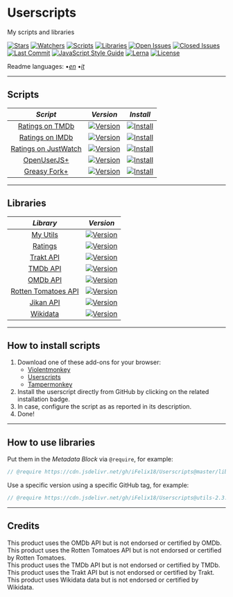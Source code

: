 # Userscripts

My scripts and libraries

[![Stars][stars-badge]][stars-link]
[![Watchers][watchers-badge]][watchers-link]
[![Scripts][scripts-badge]][scripts-link]
[![Libraries][libraries-badge]][libraries-link]
[![Open Issues][open-issues-badge]][open-issues-link]
[![Closed Issues][closed-issues-badge]][closed-issues-link]
[![Last Commit][last-commit-badge]][last-commit-link]
[![JavaScript Style Guide][style-guide-badge]][style-guide-link]
[![Lerna][lerna-badge]][lerna-link]
[![License][license-badge]][license-link]

Readme languages:
•[_en_][readme-en]
•[_it_][readme-it]

---

## Scripts

|                     _Script_                      |                      _Version_                      |                         _Install_                          |
| :-----------------------------------------------: | :-------------------------------------------------: | :--------------------------------------------------------: |
|      [Ratings on TMDb][ratings-on-tmdb-link]      |   [![Version][ratings-on-tmdb-version]][scripts]    |   [![Install][install-badge]][ratings-on-tmdb-download]    |
|      [Ratings on IMDb][ratings-on-imdb-link]      |   [![Version][ratings-on-imdb-version]][scripts]    |   [![Install][install-badge]][ratings-on-imdb-download]    |
| [Ratings on JustWatch][ratings-on-justwatch-link] | [![Version][ratings-on-justwatch-version]][scripts] | [![Install][install-badge]][ratings-on-justwatch-download] |
|        [OpenUserJS+][openuserjs-plus-link]        |   [![Version][openuserjs-plus-version]][scripts]    |   [![Install][install-badge]][openuserjs-plus-download]    |
|       [Greasy Fork+][greasyfork-plus-link]        |   [![Version][greasyfork-plus-version]][scripts]    |   [![Install][install-badge]][greasyfork-plus-download]    |

---

## Libraries

|                 _Library_                  |                    _Version_                    |
| :----------------------------------------: | :---------------------------------------------: |
|           [My Utils][utils-link]           |     [![Version][utils-version]][libraries]      |
|          [Ratings][ratings-link]           |    [![Version][ratings-version]][libraries]     |
|          [Trakt API][trakt-link]           |     [![Version][trakt-version]][libraries]      |
|           [TMDb API][tmdb-link]            |      [![Version][tmdb-version]][libraries]      |
|           [OMDb API][omdb-link]            |      [![Version][omdb-version]][libraries]      |
| [Rotten Tomatoes API][rottentomatoes-link] | [![Version][rottentomatoes-version]][libraries] |
|          [Jikan API][jikan-link]           |     [![Version][jikan-version]][libraries]      |
|         [Wikidata][wikidata-link]          |    [![Version][wikidata-version]][libraries]    |

---

## How to install scripts

1. Download one of these add-ons for your browser:
    * [Violentmonkey][violentmonkey-link]
    * [Userscripts][userscripts-link]
    * [Tampermonkey][tampermonkey-link]
2. Install the userscript directly from GitHub by clicking on the related installation badge.
3. In case, configure the script as as reported in its description.
4. Done!

---

## How to use libraries

Put them in the _Metadata Block_ via `@require`, for example:

```JavaScript
// @require https://cdn.jsdelivr.net/gh/iFelix18/Userscripts@master/lib/utils/utils.min.js
```

Use a specific version using a specific GitHub tag, for example:

```JavaScript
// @require https://cdn.jsdelivr.net/gh/iFelix18/Userscripts@utils-2.3.0/lib/utils/utils.min.js
```

---

## Credits

This product uses the OMDb API but is not endorsed or certified by OMDb.  
This product uses the Rotten Tomatoes API but is not endorsed or certified by Rotten Tomatoes.  
This product uses the TMDb API but is not endorsed or certified by TMDb.  
This product uses the Trakt API but is not endorsed or certified by Trakt.  
This product uses Wikidata data but is not endorsed or certified by Wikidata.  

[stars-badge]: https://flat.badgen.net/github/stars/iFelix18/Userscripts
[stars-link]: https://github.com/iFelix18/Userscripts/stargazers
[watchers-badge]: https://flat.badgen.net/github/watchers/iFelix18/Userscripts
[watchers-link]: https://github.com/iFelix18/Userscripts/watchers
[scripts-badge]: https://flat.badgen.net/badge/scripts/5/orange
[scripts-link]: https://github.com/iFelix18/Userscripts/tree/master/userscripts
[libraries-badge]: https://flat.badgen.net/badge/libraries/8/orange
[libraries-link]: https://github.com/iFelix18/Userscripts/tree/master/packages
[open-issues-badge]: https://flat.badgen.net/github/open-issues/iFelix18/Userscripts
[open-issues-link]: https://github.com/iFelix18/Userscripts/issues
[closed-issues-badge]: https://flat.badgen.net/github/closed-issues/iFelix18/Userscripts
[closed-issues-link]: https://github.com/iFelix18/Userscripts/issues?q=is%3Aissue+is%3Aclosed
[last-commit-badge]: https://flat.badgen.net/github/last-commit/iFelix18/Userscripts
[last-commit-link]: https://github.com/iFelix18/Userscripts/commits/master
[style-guide-badge]: https://flat.badgen.net/badge/code%20style/standard/44CC11
[style-guide-link]: https://standardjs.com
[lerna-badge]: https://flat.badgen.net/badge/maintained%20with/lerna/CC00FF
[lerna-link]: https://lerna.js.org/
[license-badge]: https://flat.badgen.net/github/license/iFelix18/Userscripts
[license-link]: https://github.com/iFelix18/Userscripts/blob/master/LICENSE.md

[readme-en]: /README.md "English"
[readme-it]: /README.it.md "Italiano"

[install-badge]: https://flat.badgen.net/badge/install%20directly%20from/jsDelivr/blue "Click here!"

[scripts]: #scripts

[ratings-on-tmdb-link]: /userscripts/docs/ratings-on-tmdb.md "More info"
[ratings-on-tmdb-version]: https://flat.badgen.net/runkit/iFelix18/version/Userscripts/ratings-on-tmdb
[ratings-on-tmdb-download]: https://cdn.jsdelivr.net/gh/iFelix18/Userscripts@master/userscripts/ratings-on-tmdb.user.js "Click here!"

[ratings-on-imdb-link]: /userscripts/docs/ratings-on-imdb.md "More info"
[ratings-on-imdb-version]: https://flat.badgen.net/runkit/iFelix18/version/Userscripts/ratings-on-imdb
[ratings-on-imdb-download]: https://cdn.jsdelivr.net/gh/iFelix18/Userscripts@master/userscripts/ratings-on-imdb.user.js "Click here!"

[ratings-on-justwatch-link]: /userscripts/docs/ratings-on-justwatch.md "More info"
[ratings-on-justwatch-version]: https://flat.badgen.net/runkit/iFelix18/version/Userscripts/ratings-on-justwatch
[ratings-on-justwatch-download]: https://cdn.jsdelivr.net/gh/iFelix18/Userscripts@master/userscripts/ratings-on-justwatch.user.js "Click here!"

[openuserjs-plus-link]: /userscripts/docs/openuserjs-plus.md "More info"
[openuserjs-plus-version]: https://flat.badgen.net/runkit/iFelix18/version/Userscripts/openuserjs-plus
[openuserjs-plus-download]: https://cdn.jsdelivr.net/gh/iFelix18/Userscripts@master/userscripts/openuserjs-plus.user.js "Click here!"

[greasyfork-plus-link]: /userscripts/docs/greasyfork-plus.md "More info"
[greasyfork-plus-version]: https://flat.badgen.net/runkit/iFelix18/version/Userscripts/greasyfork-plus
[greasyfork-plus-download]: https://cdn.jsdelivr.net/gh/iFelix18/Userscripts@master/userscripts/greasyfork-plus.user.js "Click here!"

[libraries]: #libraries

[utils-link]: /packages/utils "More info"
[utils-version]: https://flat.badgen.net/npm/v/@ifelix18/utils

[ratings-link]: /packages/ratings "More info"
[ratings-version]: https://flat.badgen.net/npm/v/@ifelix18/ratings

[trakt-link]: /packages/trakt "More info"
[trakt-version]: https://flat.badgen.net/npm/v/@ifelix18/trakt

[tmdb-link]: /packages/tmdb "More info"
[tmdb-version]: https://flat.badgen.net/npm/v/@ifelix18/tmdb

[omdb-link]: /packages/omdb "More info"
[omdb-version]: https://flat.badgen.net/npm/v/@ifelix18/omdb

[rottentomatoes-link]: /packages/rottentomatoes "More info"
[rottentomatoes-version]: https://flat.badgen.net/npm/v/@ifelix18/rottentomatoes

[jikan-link]: /packages/jikan "More info"
[jikan-version]: https://flat.badgen.net/npm/v/@ifelix18/jikan

[wikidata-link]: /packages/wikidata "More info"
[wikidata-version]: https://flat.badgen.net/npm/v/@ifelix18/wikidata

[violentmonkey-link]: https://violentmonkey.github.io/
[userscripts-link]: https://github.com/quoid/userscripts/#userscripts-safari
[tampermonkey-link]: https://www.tampermonkey.net/
